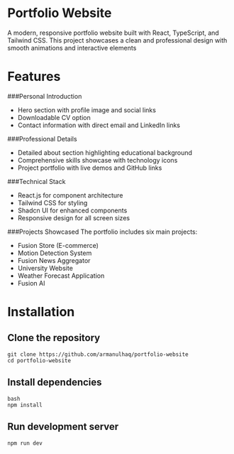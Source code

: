 # Portfolio Website
A modern, responsive portfolio website built with React, TypeScript, and Tailwind CSS. This project showcases a clean and professional design with smooth animations and interactive elements

# Features
###Personal Introduction
- Hero section with profile image and social links
- Downloadable CV option
- Contact information with direct email and LinkedIn links
  
###Professional Details
- Detailed about section highlighting educational background
- Comprehensive skills showcase with technology icons
- Project portfolio with live demos and GitHub links

###Technical Stack
- React.js for component architecture
- Tailwind CSS for styling
- Shadcn UI for enhanced components
- Responsive design for all screen sizes

###Projects Showcased
The portfolio includes six main projects:
- Fusion Store (E-commerce)
- Motion Detection System
- Fusion News Aggregator
- University Website
- Weather Forecast Application
- Fusion AI

# Installation
## Clone the repository
```
git clone https://github.com/armanulhaq/portfolio-website
cd portfolio-website
```
## Install dependencies
```
bash
npm install
```

## Run development server
```
npm run dev
```
